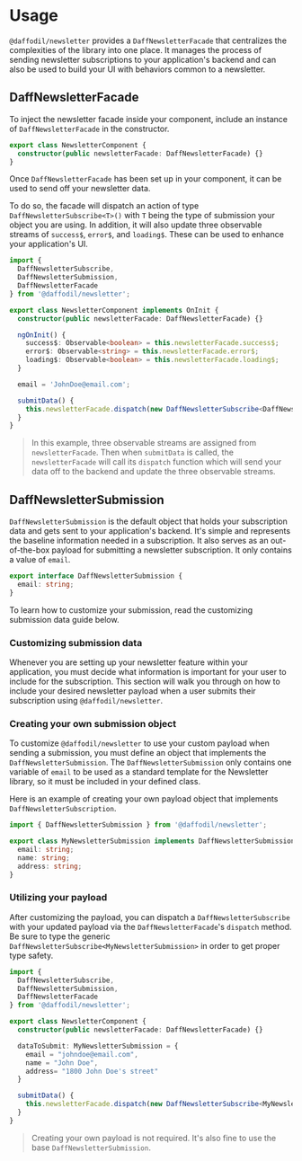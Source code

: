 # Usage
`@daffodil/newsletter` provides a `DaffNewsletterFacade` that centralizes the complexities of the library into one place. It manages the process of sending newsletter subscriptions to your application's backend and can also be used to build your UI with behaviors common to a newsletter.

## DaffNewsletterFacade
To inject the newsletter facade inside your component, include an instance of `DaffNewsletterFacade` in the constructor.

```ts
export class NewsletterComponent {
  constructor(public newsletterFacade: DaffNewsletterFacade) {}
}
```

Once `DaffNewsletterFacade` has been set up in your component, it can be used to send off your newsletter data.

To do so, the facade will dispatch an action of type `DaffNewsletterSubscribe<T>()` with `T` being the type of submission your object you are using. In addition, it will also update three observable streams of `success$`, `error$`, and `loading$`. These can be used to enhance your application's UI.

```ts
import {
  DaffNewsletterSubscribe,
  DaffNewsletterSubmission,
  DaffNewsletterFacade
} from '@daffodil/newsletter';

export class NewsletterComponent implements OnInit {
  constructor(public newsletterFacade: DaffNewsletterFacade) {}

  ngOnInit() {
    success$: Observable<boolean> = this.newsletterFacade.success$;
    error$: Observable<string> = this.newsletterFacade.error$;
    loading$: Observable<boolean> = this.newsletterFacade.loading$;
  }

  email = 'JohnDoe@email.com';

  submitData() {
    this.newsletterFacade.dispatch(new DaffNewsletterSubscribe<DaffNewsletterSubmission>(this.email));
  }
}
```

> In this example, three observable streams are assigned from `newsletterFacade`. Then when `submitData` is called, the `newsletterFacade` will call its `dispatch` function which will send your data off to the backend and update the three observable streams.

## DaffNewsletterSubmission
`DaffNewsletterSubmission` is the default object that holds your subscription data and gets sent to your application's backend. It's simple and represents the baseline information needed in a subscription. It also serves as an out-of-the-box payload for submitting a newsletter subscription. It only contains a value of `email`.

```ts
export interface DaffNewsletterSubmission {
  email: string;
}
```

To learn how to customize your submission, read the customizing submission data guide below.

### Customizing submission data
Whenever you are setting up your newsletter feature within your application, you must decide what information is important for your user to include for the subscription. This section will walk you through on how to include your desired newsletter payload when a user submits their subscription using `@daffodil/newsletter`.

### Creating your own submission object
To customize `@daffodil/newsletter` to use your custom payload when sending a submission, you must define an object that implements the `DaffNewsletterSubmission`. The `DaffNewsletterSubmission` only contains one variable of `email` to be used as a standard template for the Newsletter library, so it must be included in your defined class.

Here is an example of creating your own payload object that implements `DaffNewsletterSubscription`.

```typescript
import { DaffNewsletterSubmission } from '@daffodil/newsletter';

export class MyNewsletterSubmission implements DaffNewsletterSubmission {
  email: string;
  name: string;
  address: string;
}
```

### Utilizing your payload
After customizing the payload, you can dispatch a `DaffNewsletterSubscribe` with your updated payload via the `DaffNewsletterFacade`'s `dispatch` method. Be sure to type the generic `DaffNewsletterSubscribe<MyNewsletterSubmission>` in order to get proper type safety.

```ts
import {
  DaffNewsletterSubscribe,
  DaffNewsletterSubmission,
  DaffNewsletterFacade
} from '@daffodil/newsletter';

export class NewsletterComponent {
  constructor(public newsletterFacade: DaffNewsletterFacade) {}

  dataToSubmit: MyNewsletterSubmission = {
    email = "johndoe@email.com",
    name = "John Doe",
    address= "1800 John Doe's street" 
  }

  submitData() {
    this.newsletterFacade.dispatch(new DaffNewsletterSubscribe<MyNewsletterSubmission>(this.dataToSubmit));
  }
}
```

> Creating your own payload is not required. It's also fine to use the base `DaffNewsletterSubmission`.
